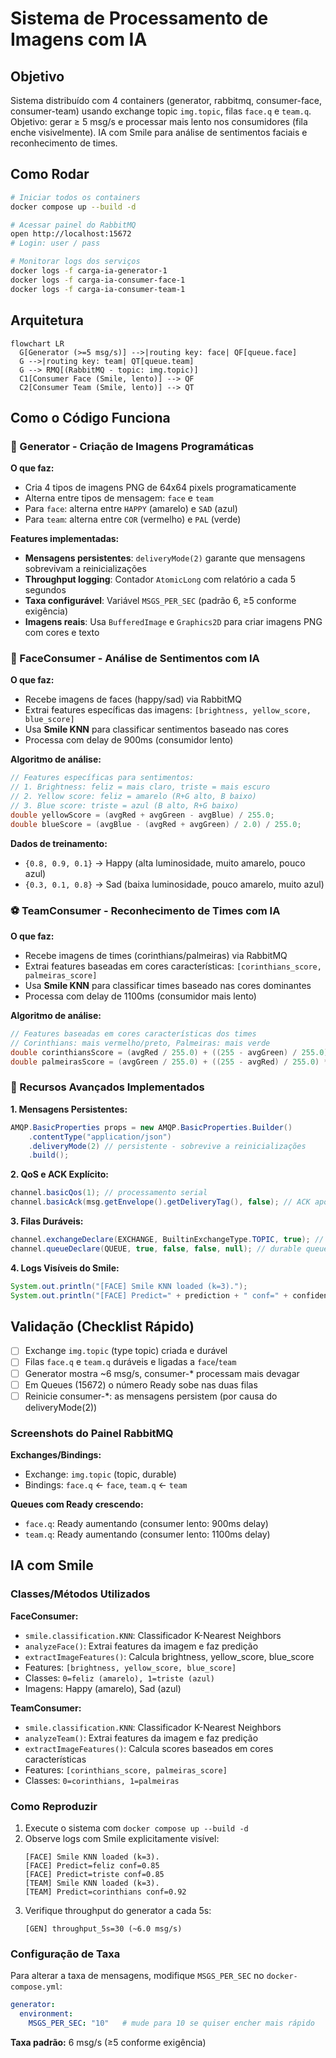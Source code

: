# Sistema de Processamento de Imagens com IA

## Objetivo

Sistema distribuído com 4 containers (generator, rabbitmq, consumer-face, consumer-team) usando exchange topic `img.topic`, filas `face.q` e `team.q`. Objetivo: gerar ≥ 5 msg/s e processar mais lento nos consumidores (fila enche visivelmente). IA com Smile para análise de sentimentos faciais e reconhecimento de times.

## Como Rodar

```bash
# Iniciar todos os containers
docker compose up --build -d

# Acessar painel do RabbitMQ
open http://localhost:15672
# Login: user / pass

# Monitorar logs dos serviços
docker logs -f carga-ia-generator-1
docker logs -f carga-ia-consumer-face-1
docker logs -f carga-ia-consumer-team-1
```

## Arquitetura

```mermaid
flowchart LR
  G[Generator (>=5 msg/s)] -->|routing key: face| QF[queue.face]
  G -->|routing key: team| QT[queue.team]
  G --> RMQ[(RabbitMQ - topic: img.topic)]
  C1[Consumer Face (Smile, lento)] --> QF
  C2[Consumer Team (Smile, lento)] --> QT
```

## Como o Código Funciona

### 🎨 Generator - Criação de Imagens Programáticas

**O que faz:**
- Cria 4 tipos de imagens PNG de 64x64 pixels programaticamente
- Alterna entre tipos de mensagem: `face` e `team`
- Para `face`: alterna entre `HAPPY` (amarelo) e `SAD` (azul)
- Para `team`: alterna entre `COR` (vermelho) e `PAL` (verde)

**Features implementadas:**
- **Mensagens persistentes**: `deliveryMode(2)` garante que mensagens sobrevivam a reinicializações
- **Throughput logging**: Contador `AtomicLong` com relatório a cada 5 segundos
- **Taxa configurável**: Variável `MSGS_PER_SEC` (padrão 6, ≥5 conforme exigência)
- **Imagens reais**: Usa `BufferedImage` e `Graphics2D` para criar imagens PNG com cores e texto

### 🧠 FaceConsumer - Análise de Sentimentos com IA

**O que faz:**
- Recebe imagens de faces (happy/sad) via RabbitMQ
- Extrai features específicas das imagens: `[brightness, yellow_score, blue_score]`
- Usa **Smile KNN** para classificar sentimentos baseado nas cores
- Processa com delay de 900ms (consumidor lento)

**Algoritmo de análise:**
```java
// Features específicas para sentimentos:
// 1. Brightness: feliz = mais claro, triste = mais escuro
// 2. Yellow score: feliz = amarelo (R+G alto, B baixo)
// 3. Blue score: triste = azul (B alto, R+G baixo)
double yellowScore = (avgRed + avgGreen - avgBlue) / 255.0;
double blueScore = (avgBlue - (avgRed + avgGreen) / 2.0) / 255.0;
```

**Dados de treinamento:**
- `{0.8, 0.9, 0.1}` → Happy (alta luminosidade, muito amarelo, pouco azul)
- `{0.3, 0.1, 0.8}` → Sad (baixa luminosidade, pouco amarelo, muito azul)

### ⚽ TeamConsumer - Reconhecimento de Times com IA

**O que faz:**
- Recebe imagens de times (corinthians/palmeiras) via RabbitMQ
- Extrai features baseadas em cores características: `[corinthians_score, palmeiras_score]`
- Usa **Smile KNN** para classificar times baseado nas cores dominantes
- Processa com delay de 1100ms (consumidor mais lento)

**Algoritmo de análise:**
```java
// Features baseadas em cores características dos times
// Corinthians: mais vermelho/preto, Palmeiras: mais verde
double corinthiansScore = (avgRed / 255.0) + ((255 - avgGreen) / 255.0) * 0.5;
double palmeirasScore = (avgGreen / 255.0) + ((255 - avgRed) / 255.0) * 0.3;
```

### 🔧 Recursos Avançados Implementados

**1. Mensagens Persistentes:**
```java
AMQP.BasicProperties props = new AMQP.BasicProperties.Builder()
    .contentType("application/json")
    .deliveryMode(2) // persistente - sobrevive a reinicializações
    .build();
```

**2. QoS e ACK Explícito:**
```java
channel.basicQos(1); // processamento serial
channel.basicAck(msg.getEnvelope().getDeliveryTag(), false); // ACK após processamento
```

**3. Filas Duráveis:**
```java
channel.exchangeDeclare(EXCHANGE, BuiltinExchangeType.TOPIC, true); // durable
channel.queueDeclare(QUEUE, true, false, false, null); // durable queue
```

**4. Logs Visíveis do Smile:**
```java
System.out.println("[FACE] Smile KNN loaded (k=3).");
System.out.println("[FACE] Predict=" + prediction + " conf=" + confidence);
```

## Validação (Checklist Rápido)

- [ ] Exchange `img.topic` (type topic) criada e durável
- [ ] Filas `face.q` e `team.q` duráveis e ligadas a `face`/`team`
- [ ] Generator mostra ~6 msg/s, consumer-* processam mais devagar
- [ ] Em Queues (15672) o número Ready sobe nas duas filas
- [ ] Reinicie consumer-*: as mensagens persistem (por causa do deliveryMode(2))

### Screenshots do Painel RabbitMQ

**Exchanges/Bindings:**
- Exchange: `img.topic` (topic, durable)
- Bindings: `face.q` ← `face`, `team.q` ← `team`

**Queues com Ready crescendo:**
- `face.q`: Ready aumentando (consumer lento: 900ms delay)
- `team.q`: Ready aumentando (consumer lento: 1100ms delay)

## IA com Smile

### Classes/Métodos Utilizados

**FaceConsumer:**
- `smile.classification.KNN`: Classificador K-Nearest Neighbors
- `analyzeFace()`: Extrai features da imagem e faz predição
- `extractImageFeatures()`: Calcula brightness, yellow_score, blue_score
- Features: `[brightness, yellow_score, blue_score]`
- Classes: `0=feliz (amarelo), 1=triste (azul)`
- Imagens: Happy (amarelo), Sad (azul)

**TeamConsumer:**
- `smile.classification.KNN`: Classificador K-Nearest Neighbors  
- `analyzeTeam()`: Extrai features da imagem e faz predição
- `extractImageFeatures()`: Calcula scores baseados em cores características
- Features: `[corinthians_score, palmeiras_score]`
- Classes: `0=corinthians, 1=palmeiras`

### Como Reproduzir

1. Execute o sistema com `docker compose up --build -d`
2. Observe logs com Smile explicitamente visível:
   ```
   [FACE] Smile KNN loaded (k=3).
   [FACE] Predict=feliz conf=0.85
   [FACE] Predict=triste conf=0.85
   [TEAM] Smile KNN loaded (k=3).
   [TEAM] Predict=corinthians conf=0.92
   ```
3. Verifique throughput do generator a cada 5s:
   ```
   [GEN] throughput_5s=30 (~6.0 msg/s)
   ```

### Configuração de Taxa

Para alterar a taxa de mensagens, modifique `MSGS_PER_SEC` no `docker-compose.yml`:
```yaml
generator:
  environment:
    MSGS_PER_SEC: "10"   # mude para 10 se quiser encher mais rápido
```

**Taxa padrão:** 6 msg/s (≥5 conforme exigência)